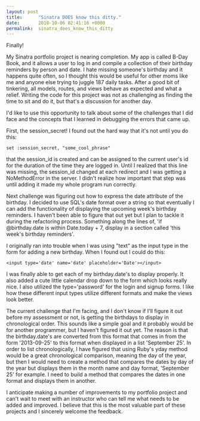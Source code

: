 ```yaml
---
layout: post
title:      "Sinatra DOES know this ditty."
date:       2018-10-06 02:41:16 +0000
permalink:  sinatra_does_know_this_ditty
---
```



Finally!

My Sinatra portfolio project is nearing completion. My app is called B-Day Book, and it allows a user to log in and compile a collection of their birthday reminders by person and date. I hate missing someone's birthday and it happens quite often, so I thought this would be useful for other moms like me and anyone else trying to juggle 187 daily tasks. After a good bit of tinkering, all models, routes, and views behave as expected and what a relief. Writing the code for this project was not as challenging as finding the time to sit and do it, but that's a discussion for another day.

I'd like to use this opportunity to talk about some of the challenges that I did face and the concepts that I learned in debugging the errors that came up.

First, the session_secret! I found out the hard way that it's not until you do this:

```
set :session_secret, "some_cool_phrase"
```

that the session_id is created and can be assigned to the current user's id for the duration of the time they are logged in. Until I realized that this line was missing, the session_id changed at each redirect and I was getting a NoMethodError in the server. I didn't realize how important that step was until adding it made my whole program run correctly.

Next challenge was figuring out how to express the date attribute of the birthday. I decided to use SQL's date format over a string so that eventually I can add the functionality of displaying the upcoming week's birthday reminders. I haven't been able to figure that out yet but I plan to tackle it during the refactoring process. Something along the lines of, 'if @birthday.date is within Date.today + 7, display in a section called 'this week's birthday reminders'.  

I originally ran into trouble when I was using "text" as the input type in the form for adding a new birthday. When I found out I could do this:

```
<input type='date' name='date' placeholder='Date'></input>
```

I was finally able to get each of my birthday.date's to display properly. It also added a cute little calendar drop down to the form which looks really nice. I also utilized the type='password' for the login and signup forms. I like how these different input types utilize different formats and make the views look better.

The current challenge that I'm facing, and I don't know if I'll figure it out before my assessment or not, is getting the birthdays to display in chronological order. This sounds like a simple goal and it probably would be for another programmer, but I haven't figured it out yet. The reason is that the birthday.date's are converted from this format that comes in from the form '2013-09-25' to this format when displayed in a list 'September 25'. In order to list chronologically, I have figured that using Ruby's yday method would be a great chronological comparison, meaning the day of the year, but then I would need to create a method that compares the dates by day of the year but displays them in the month name and day format, 'September 25' for example. I need to build a method that compares the dates in one format and displays them in another.

I anticipate making a number of improvements to my portfolio project and can't wait to meet with an instructor who can tell me what needs to be added and improved. I believe that this is the most valuable part of these projects and I sincerely welcome the feedback. 

